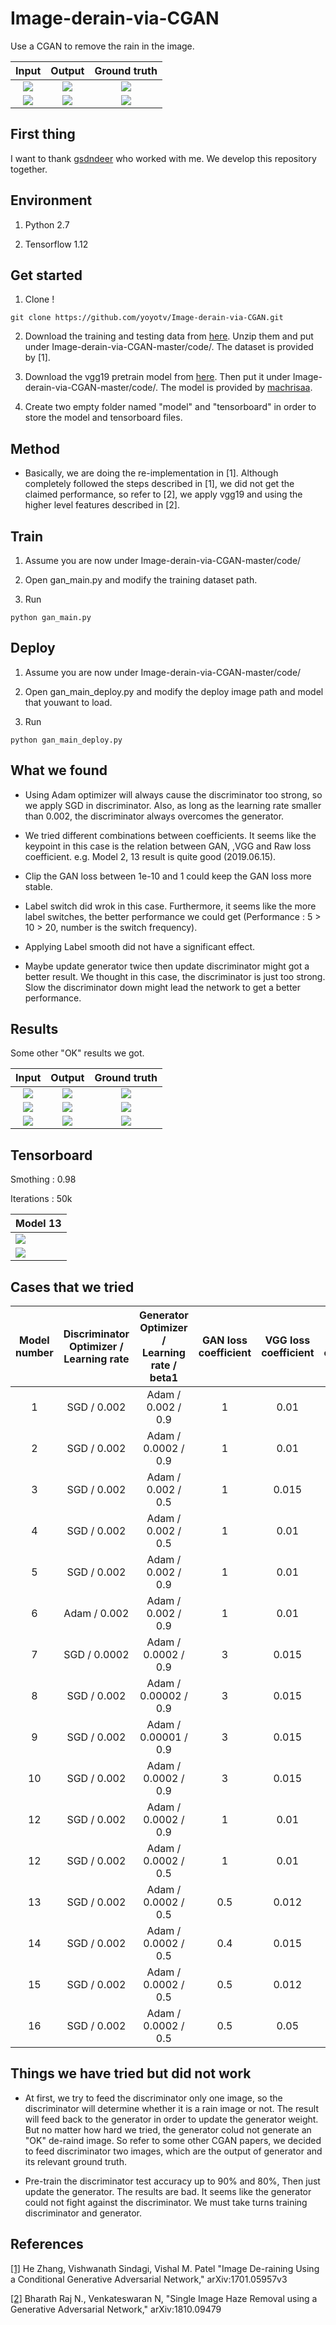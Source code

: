 # Image-derain-via-CGAN
Use a CGAN to remove the rain in the image.

| Input | Output | Ground truth |
|:-:|:-:|:-:|
| <img src="https://raw.githubusercontent.com/yoyotv/Image-derain-via-CGAN/master/figures/1_input.JPG" >|<img src="https://raw.githubusercontent.com/yoyotv/Image-derain-via-CGAN/master/figures/1_output.JPG" >|<img src="https://raw.githubusercontent.com/yoyotv/Image-derain-via-CGAN/master/figures/1_ground_truth.JPG" >|
| <img src="https://raw.githubusercontent.com/yoyotv/Image-derain-via-CGAN/master/figures/2_input.JPG" >|<img src="https://raw.githubusercontent.com/yoyotv/Image-derain-via-CGAN/master/figures/2_output.JPG" >|<img src="https://raw.githubusercontent.com/yoyotv/Image-derain-via-CGAN/master/figures/2_ground_truth.JPG" >|


## First thing

I want to thank [gsdndeer](https://github.com/gsdndeer) who worked with me. We develop this repository together.

## Environment

1. Python 2.7

2. Tensorflow 1.12

## Get started

1. Clone !
```
git clone https://github.com/yoyotv/Image-derain-via-CGAN.git
```

2. Download the training and testing data from [here](https://drive.google.com/drive/folders/1qCHxRfTEPSm4ap90NOHOqhOcJShqP8dp). Unzip them and put under Image-derain-via-CGAN-master/code/. The dataset is provided by [1].

3. Download the vgg19 pretrain model from [here](https://drive.google.com/drive/folders/1BpIqvXIq__0w6Y3hoOxxmpKFxPTj9htR). Then put it under Image-derain-via-CGAN-master/code/. The model is provided by [machrisaa](https://github.com/machrisaa/tensorflow-vgg).

4. Create two empty folder named "model" and "tensorboard" in order to store the model and tensorboard files.

## Method

* Basically, we are doing the re-implementation in [1]. Although completely followed the steps described in [1], we did not get the claimed performance, so refer to [2], we apply vgg19 and using the higher level features described in [2].

## Train

1. Assume you are now under Image-derain-via-CGAN-master/code/

2. Open gan_main.py and modify the training dataset path.

3. Run 
```
python gan_main.py
```

## Deploy

1. Assume you are now under Image-derain-via-CGAN-master/code/

2. Open gan_main_deploy.py and modify the deploy image path and model that youwant to load.

3. Run 
```
python gan_main_deploy.py
```

## What we found

* Using Adam optimizer will always cause the discriminator too strong, so we apply SGD in discriminator. Also, as long as the learning rate smaller than 0.002, the discriminator always overcomes the generator.

* We tried different combinations between coefficients. It seems like the keypoint in this case is the relation between GAN,  ,VGG and Raw loss coefficient. e.g. Model 2, 13 result is quite good (2019.06.15).

* Clip the GAN loss between 1e-10 and 1 could keep the GAN loss more stable.

* Label switch did wrok in this case. Furthermore, it seems like the more label switches, the better performance we could get (Performance : 5 > 10 > 20, number is the switch frequency).

* Applying Label smooth did not have a significant effect.

* Maybe update generator twice then update discriminator might got a better result. We thought in this case, the discriminator is just too strong. Slow the discriminator down might lead the network to get a better performance.

## Results

Some other "OK" results we got.

| Input | Output | Ground truth |
|:-:|:-:|:-:|
| <img src="https://raw.githubusercontent.com/yoyotv/Image-derain-via-CGAN/master/figures/1_input.JPG" >|<img src="https://raw.githubusercontent.com/yoyotv/Image-derain-via-CGAN/master/figures/1_output.JPG" >|<img src="https://raw.githubusercontent.com/yoyotv/Image-derain-via-CGAN/master/figures/1_ground_truth.JPG" >|
| <img src="https://raw.githubusercontent.com/yoyotv/Image-derain-via-CGAN/master/figures/2_input.JPG" >|<img src="https://raw.githubusercontent.com/yoyotv/Image-derain-via-CGAN/master/figures/2_output.JPG" >|<img src="https://raw.githubusercontent.com/yoyotv/Image-derain-via-CGAN/master/figures/2_ground_truth.JPG" >|
| <img src="https://raw.githubusercontent.com/yoyotv/Image-derain-via-CGAN/master/figures/3_input.JPG" >|<img src="https://raw.githubusercontent.com/yoyotv/Image-derain-via-CGAN/master/figures/3_output.JPG" >|<img src="https://raw.githubusercontent.com/yoyotv/Image-derain-via-CGAN/master/figures/3_ground_truth.JPG" >|


## Tensorboard

Smothing : 0.98

Iterations : 50k

| Model 13 |
|---|
|<img src="https://raw.githubusercontent.com/yoyotv/Image-derain-via-CGAN/master/figures/loss_graph.JPG" >|
|<img src="https://raw.githubusercontent.com/yoyotv/Image-derain-via-CGAN/master/figures/Generator_loss_components.JPG" >|



## Cases that we tried
| Model number | Discriminator Optimizer / Learning rate | Generator Optimizer / Learning rate / beta1 | GAN loss coefficient | VGG loss coefficient | Raw loss coefficient | label switch frequency |
|:-:|:-:|:-:|:-:|:-:|:-:|:-:|
|1| SGD / 0.002 | Adam / 0.002 / 0.9 | 1 | 0.01 | 1 | 10 |
|2| SGD / 0.002 | Adam / 0.0002 / 0.9 | 1 | 0.01 | 1 | 10 |
|3| SGD / 0.002 | Adam / 0.002 / 0.5 | 1 | 0.015 | 10 | 10 |
|4| SGD / 0.002 | Adam / 0.002 / 0.5 | 1 | 0.01 | 1 | 10 |
|5| SGD / 0.002 | Adam / 0.002 / 0.9 | 1 | 0.01 | 1 | NO |
|6| Adam / 0.002 | Adam / 0.002 / 0.9 | 1 | 0.01 | 1 | NO |
|7| SGD / 0.0002 | Adam / 0.0002 / 0.9 | 3 | 0.015 | 15 | 20 |
|8| SGD / 0.002 | Adam / 0.00002 / 0.9 | 3 | 0.015 | 15 | 20 |
|9| SGD / 0.002 | Adam / 0.00001 / 0.9 | 3 | 0.015 | 15 | 20 |
|10| SGD / 0.002 | Adam / 0.0002 / 0.9 | 3 | 0.015 | 15 | 20 |
|12| SGD / 0.002 | Adam / 0.0002 / 0.9 | 1 | 0.01 | 15 | 5 |
|12| SGD / 0.002 | Adam / 0.0002 / 0.5 | 1 | 0.01 | 15 | 5 |
|13| SGD / 0.002 | Adam / 0.0002 / 0.5 | 0.5 | 0.012 | 15 | 5 |
|14| SGD / 0.002 | Adam / 0.0002 / 0.5 | 0.4 | 0.015 | 15 | 5 |
|15| SGD / 0.002 | Adam / 0.0002 / 0.5 | 0.5 | 0.012 | 40 | 5 |
|16| SGD / 0.002 | Adam / 0.0002 / 0.5 | 0.5 | 0.05 | 40 | 5 |


## Things we have tried but did not work

* At first, we try to feed the discriminator only one image, so the discriminator will determine whether it is a rain image or not. The result will feed back to the generator in order to update the generator weight. But no matter how hard we tried, the generator colud not generate an "OK" de-raind image. So refer to some other CGAN papers, we decided to feed discriminator two images, which are the output of generator and its relevant ground truth.

* Pre-train the discriminator test accuracy up to 90% and 80%, Then just update the generator. The results are bad. It seems like the generator could not fight against the discriminator. We must take turns training discriminator and generator. 


## References

[[1]](https://arxiv.org/pdf/1701.05957v3.pdf) He Zhang, Vishwanath Sindagi, Vishal M. Patel "Image De-raining Using a Conditional Generative Adversarial Network," arXiv:1701.05957v3 

[[2]](https://arxiv.org/ftp/arxiv/papers/1810/1810.09479.pdf) Bharath Raj N., Venkateswaran N, "Single Image Haze Removal using a Generative Adversarial Network," arXiv:1810.09479
 
